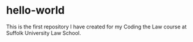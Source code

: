 # hello-world
This is the first repository I have created for my Coding the Law course at Suffolk University Law School. 
